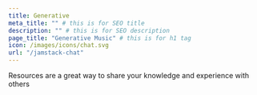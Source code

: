 ```yaml
---
title: Generative
meta_title: "" # this is for SEO title
description: "" # this is for SEO description
page_title: "Generative Music" # this is for h1 tag
icon: /images/icons/chat.svg
url: "/jamstack-chat"
---
```


Resources are a great way to share your knowledge and experience with others
